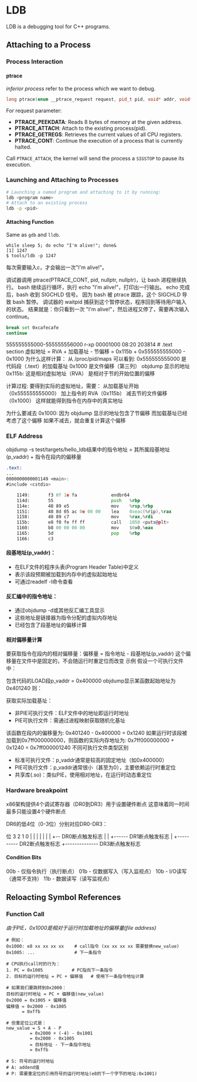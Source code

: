 # LDB

LDB is a debugging tool for C++ programs.


## Attaching to a Process

### Process Interaction

#### ptrace

*inferior process* refer to the process which we want to debug.

```C++
long ptrace(enum __ptrace_request request, pid_t pid, void* addr, void* data);
```

For request parameter:

- **PTRACE_PEEKDATA**: Reads 8 bytes of memory at the given address.
- **PTRACE_ATTACH**: Attach to the existing process(pid).
- **PTRACE_GETREGS**: Retrieves the current values of all CPU registers.
- **PTRACE_CONT**: Continue the execution of a process that is currently halted.

Call `PTRACE_ATTACH`, the kernel will send the process a `SIGSTOP` to pause its execution.

### Launching and Attaching to Processes

```bash
# Launching a named program and attaching to it by running:
ldb <program name>
# Attach to an existing process
ldb -p <pid>
```


#### Attaching Function
Same as `gdb` and `lldb`.

```shell
while sleep 5; do echo "I'm alive!"; done&
[1] 1247
$ tools/ldb -p 1247
```

每次需要输入c，才会输出一次"I'm alive!"。

调试器调用 ptrace(PTRACE_CONT, pid, nullptr, nullptr)，让 bash 进程继续执行。
bash 继续运行循环，执行 echo "I'm alive!"，打印出一行输出。
echo 完成后，bash 收到 SIGCHLD 信号。
因为 bash 被 ptrace 跟踪，这个 SIGCHLD 导致 bash 暂停。
调试器的 waitpid 捕获到这个暂停状态，程序回到等待用户输入的状态。
结果就是：你只看到一次 "I'm alive!"，然后进程又停了，需要再次输入 continue。

```bash
break set 0xcafecafe
continue
```

   555555555000-555555556000 r-xp 00001000 08:20 203814    # .text section
虚拟地址 = RVA + 加载基址 - 节偏移
= 0x115b + 0x555555555000 - 0x1000
为什么这样计算：
从 /proc/pid/maps 可以看到:
0x555555555000 是代码段（.text）的加载基址
0x1000 是文件偏移（第三列）
objdump 显示的地址 0x115b:
这是相对虚拟地址（RVA）
是相对于节的开始位置的偏移

计算过程:
要得到实际的虚拟地址，需要：
从加载基址开始（0x555555555000）
加上指令的 RVA（0x115b）
减去节的文件偏移（0x1000）
这样就能得到指令在内存中的真实地址

为什么要减去 0x1000:
因为 objdump 显示的地址包含了节偏移
而加载基址已经考虑了这个偏移
如果不减去，就会重复计算这个偏移


### ELF Address

objdump -s test/targets/hello_ldb结果中的指令地址 = 其所属段基地址(p_vaddr) + 指令在段内的偏移量

```asm
.text:
...
0000000000001149 <main>:
#include <cstdio>

    1149:       f3 0f 1e fa             endbr64
    114d:       55                      push   %rbp
    114e:       48 89 e5                mov    %rsp,%rbp
    1151:       48 8d 05 ac 0e 00 00    lea    0xeac(%rip),%rax        # 2004 <_IO_stdin_used+0x4>
    1158:       48 89 c7                mov    %rax,%rdi
    115b:       e8 f0 fe ff ff          call   1050 <puts@plt>
    1160:       b8 00 00 00 00          mov    $0x0,%eax
    1165:       5d                      pop    %rbp
    1166:       c3  
```

#### 段基地址(p_vaddr)：

- 在ELF文件的程序头表(Program Header Table)中定义
- 表示该段预期被加载到内存中的虚拟起始地址
- 可通过readelf -l命令查看
#### 反汇编中的指令地址：

- 通过objdump -d或其他反汇编工具显示
- 这些地址是链接器为指令分配的虚拟内存地址
- 已经包含了段基地址的偏移计算

#### 相对偏移量计算

要获取指令在段内的相对偏移量：偏移量 = 指令地址 - 段基地址(p_vaddr)
这个偏移量在文件中是固定的，不会随运行时重定位而改变
示例
假设一个可执行文件中：

包含代码的LOAD段p_vaddr = 0x400000
objdump显示某函数起始地址为0x401240
则：

获取实际加载基址：
- 非PIE可执行文件：ELF文件中的地址即运行时地址
- PIE可执行文件：需通过进程映射获取随机化基址

该函数在段内的偏移量为: 0x401240 - 0x400000 = 0x1240
如果运行时该段被加载到0x7ff000000000，则函数的实际内存地址为: 0x7ff000000000 + 0x1240 = 0x7ff000001240
不同可执行文件类型区别
- 标准可执行文件：p_vaddr通常是较高的固定地址（如0x400000）
- PIE可执行文件：p_vaddr通常很小（甚至为0），主要依赖运行时重定位
- 共享库(.so)：类似PIE，使用相对地址，在运行时动态重定位


### Hardware breakpoint

x86架构提供4个调试寄存器（DR0到DR3）用于设置硬件断点
这意味着同一时间最多只能设置4个硬件断点

DR6的低4位（0-3位）分别对应DR0-DR3：

位  3   2   1   0
    |   |   |   |
    |   |   |   +-- DR0断点触发标志
    |   |   +------ DR1断点触发标志
    |   +---------- DR2断点触发标志
    +-------------- DR3断点触发标志

#### Condition Bits
00b - 仅指令执行（执行断点）
01b - 仅数据写入（写入监视点）
10b - I/O读写（通常不支持）
11b - 数据读写（读写监视点）


## Reloacting Symbol References

### Function Call

*由于PIE，0x1000是相对于运行时加载地址的偏移量(file address)*

```
# 例如：
0x1000: e8 xx xx xx xx    # call指令 (xx xx xx xx 需要替换new_value)
0x1005: ...               # 下一条指令

# CPU执行call时的行为：
1. PC = 0x1005           # PC指向下一条指令
2. 目标的运行时地址 = PC + 偏移值   # 使用下一条指令地址计算

# 如果我们要跳转到0x2000：
目标的运行时地址 = PC + 偏移值(new_value)
0x2000 = 0x1005 + 偏移值
偏移值 = 0x2000 - 0x1005
      = 0xffb

# 但重定位公式是：
new_value = S + A - P
         = 0x2000 + (-4) - 0x1001
         = 0x2000 - 0x1005
         = 目标地址 - 下一条指令地址
         = 0xffb

# S: 符号的运行时地址
# A: addend值
# P: 需要重定位的引用符号的运行时地址(e8的下一个字节的地址:0x1001)
```